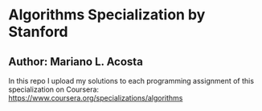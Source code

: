 # Algorithms Specialization by Stanford

## Author: Mariano L. Acosta ##

In this repo I upload my solutions to each programming assignment of this specialization on Coursera: https://www.coursera.org/specializations/algorithms

